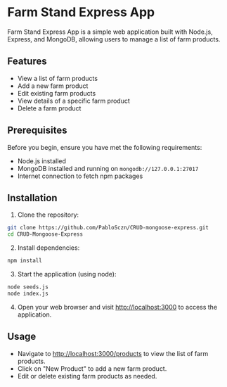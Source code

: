 # Farm Stand Express App

Farm Stand Express App is a simple web application built with Node.js, Express, and MongoDB, allowing users to manage a list of farm products.

## Features

- View a list of farm products
- Add a new farm product
- Edit existing farm products
- View details of a specific farm product
- Delete a farm product

## Prerequisites

Before you begin, ensure you have met the following requirements:

- Node.js installed
- MongoDB installed and running on `mongodb://127.0.0.1:27017`
- Internet connection to fetch npm packages

## Installation

1. Clone the repository:

```bash
git clone https://github.com/PabloSczn/CRUD-mongoose-express.git
cd CRUD-Mongoose-Express
```

2. Install dependencies:

```bash
npm install
```

3. Start the application (using node):

```bash
node seeds.js
node index.js
```

4. Open your web browser and visit [http://localhost:3000](http://localhost:3000/products) to access the application.

## Usage

- Navigate to [http://localhost:3000/products](http://localhost:3000/products) to view the list of farm products.
- Click on "New Product" to add a new farm product.
- Edit or delete existing farm products as needed.
